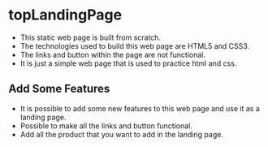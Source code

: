 # topLandingPage

* This static web page is built from scratch.
* The technologies used to build this web page are HTML5 and CSS3.
* The links and button within the page are not functional.
* It is just a simple web page that is used to practice html and css.

## Add Some Features 

* It is possible to add some new features to this web page and use it as a landing page.
* Possible to make all the links and button functional.
* Add all the product that you want to add in the landing page.

